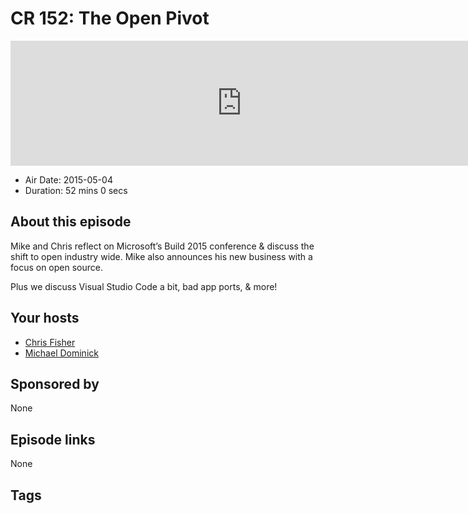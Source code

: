 # CR 152: The Open Pivot

<iframe src="https://player.fireside.fm/v2/MLf2ZzhC+xtIns6n6?theme=dark" width="740" height="200" frameborder="0" scrolling="no"></iframe>

* Air Date: 2015-05-04
* Duration: 52 mins 0 secs

## About this episode

Mike and Chris reflect on Microsoft’s Build 2015 conference & discuss the shift to open industry wide. Mike also announces his new business with a focus on open source.

Plus we discuss Visual Studio Code a bit, bad app ports, & more!

## Your hosts
* [Chris Fisher](https://coder.show/hosts/chrislas)
* [Michael Dominick](https://coder.show/hosts/michael)

## Sponsored by

None



## Episode links

None



## Tags

